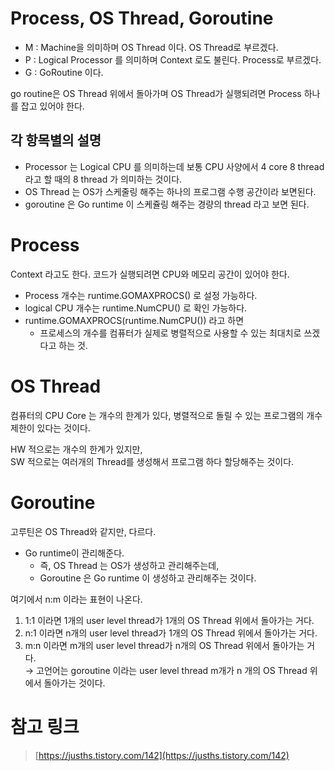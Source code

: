 # Process, OS Thread, Goroutine  

- M : Machine을 의미하며 OS Thread 이다. OS Thread로 부르겠다.
- P : Logical Processor 를 의미하며 Context 로도 불린다. Process로 부르겠다. 
- G : GoRoutine 이다.  

go routine은 OS Thread 위에서 돌아가며 OS Thread가 실행되려면 Process 하나를 잡고 있어야 한다.      

## 각 항목별의 설명 

- Processor 는 Logical CPU 를 의미하는데 보통 CPU 사양에서 4 core 8 thread 라고 할 때의 8 thread 가 의미하는 것이다. 
- OS Thread 는 OS가 스케줄링 해주는 하나의 프로그램 수행 공간이라 보면된다. 
- goroutine 은 Go runtime 이 스케쥴링 해주는 경량의 thread 라고 보면 된다. 

# Process

Context 라고도 한다. 코드가 실행되려면 CPU와 메모리 공간이 있어야 한다.   

- Process 개수는 runtime.GOMAXPROCS() 로 설정 가능하다.  
- logical CPU 개수는 runtime.NumCPU() 로 확인 가능하다. 
- runtime.GOMAXPROCS(runtime.NumCPU()) 라고 하면 
  - 프로세스의 개수를 컴퓨터가 실제로 병렬적으로 사용할 수 있는 최대치로 쓰겠다고 하는 것.

# OS Thread 

컴퓨터의 CPU Core 는 개수의 한계가 있다, 병렬적으로 돌릴 수 있는 프로그램의 개수 제한이 있다는 것이다.  

HW 적으로는 개수의 한계가 있지만,  
SW 적으로는 여러개의 Thread를 생성해서 프로그램 하다 할당해주는 것이다.  

# Goroutine 

고루틴은 OS Thread와 같지만, 다르다.  

- Go runtime이 관리해준다. 
  - 즉, OS Thread 는 OS가 생성하고 관리해주는데, 
  - Goroutine 은 Go runtime 이 생성하고 관리해주는 것이다. 

여기에서 n:m 이라는 표현이 나온다.    
1) 1:1 이라면 1개의 user level thread가 1개의 OS Thread 위에서 돌아가는 거다.   
2) n:1 이라면 n개의 user level thread가 1개의 OS Thread 위에서 돌아가는 거다.    
3) m:n 이라면 m개의 user level thread가 n개의 OS Thread 위에서 돌아가는 거다.    
→ 고언어는 goroutine 이라는 user level thread m개가 n 개의 OS Thread 위에서 돌아가는 것이다.     

# 참고 링크 

> [https://jusths.tistory.com/142](https://jusths.tistory.com/142)